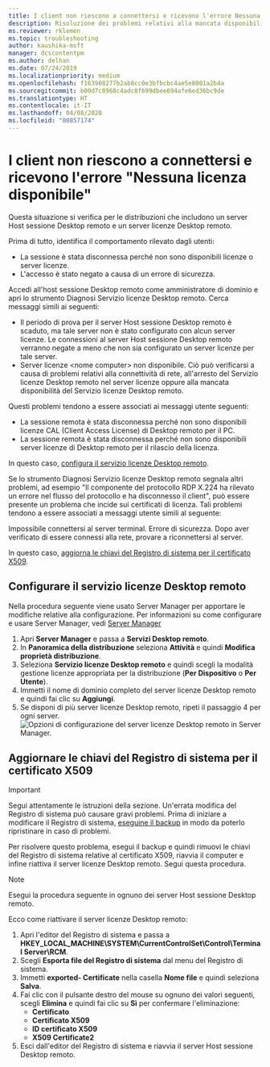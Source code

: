 ```yaml
---
title: I client non riescono a connettersi e ricevono l'errore Nessuna licenza disponibile
description: Risoluzione dei problemi relativi alla mancata disponibilità di licenze con una connessione Desktop remoto
ms.reviewer: rklemen
ms.topic: troubleshooting
author: kaushika-msft
manager: dcscontentpm
ms.author: delhan
ms.date: 07/24/2019
ms.localizationpriority: medium
ms.openlocfilehash: f163908277b2ab8cc0e3bfbcbc4ae5e8001a2b4a
ms.sourcegitcommit: b00d7c8968c4adc8f699dbee694afe6ed36bc9de
ms.translationtype: HT
ms.contentlocale: it-IT
ms.lasthandoff: 04/08/2020
ms.locfileid: "80857174"
---
```

# <a name="clients-cant-connect-and-see-no-licenses-available-error"></a>I client non riescono a connettersi e ricevono l'errore "Nessuna licenza disponibile"

Questa situazione si verifica per le distribuzioni che includono un server Host sessione Desktop remoto e un server licenze Desktop remoto.

Prima di tutto, identifica il comportamento rilevato dagli utenti:

- La sessione è stata disconnessa perché non sono disponibili licenze o server licenze.
- L'accesso è stato negato a causa di un errore di sicurezza.

Accedi all'host sessione Desktop remoto come amministratore di dominio e apri lo strumento Diagnosi Servizio licenze Desktop remoto. Cerca messaggi simili ai seguenti:

  - Il periodo di prova per il server Host sessione Desktop remoto è scaduto, ma tale server non è stato configurato con alcun server licenze. Le connessioni al server Host sessione Desktop remoto verranno negate a meno che non sia configurato un server licenze per tale server.
  - Server licenze \<nome computer\> non disponibile. Ciò può verificarsi a causa di problemi relativi alla connettività di rete, all'arresto del Servizio licenze Desktop remoto nel server licenze oppure alla mancata disponibilità del Servizio licenze Desktop remoto.

Questi problemi tendono a essere associati ai messaggi utente seguenti:

  - La sessione remota è stata disconnessa perché non sono disponibili licenze CAL (Client Access License) di Desktop remoto per il PC.
  - La sessione remota è stata disconnessa perché non sono disponibili server licenze di Desktop remoto per il rilascio della licenza.

In questo caso, [configura il servizio licenze Desktop remoto](#configure-the-rd-licensing-service).

Se lo strumento Diagnosi Servizio licenze Desktop remoto segnala altri problemi, ad esempio "Il componente del protocollo RDP X.224 ha rilevato un errore nel flusso del protocollo e ha disconnesso il client", può essere presente un problema che incide sui certificati di licenza. Tali problemi tendono a essere associati a messaggi utente simili al seguente:

Impossibile connettersi al server terminal. Errore di sicurezza. Dopo aver verificato di essere connessi alla rete, provare a riconnettersi al server.

In questo caso, [aggiorna le chiavi del Registro di sistema per il certificato X509](#refresh-the-x509-certificate-registry-keys).

## <a name="configure-the-rd-licensing-service"></a>Configurare il servizio licenze Desktop remoto

Nella procedura seguente viene usato Server Manager per apportare le modifiche relative alla configurazione. Per informazioni su come configurare e usare Server Manager, vedi [Server Manager](../../../administration/server-manager/server-manager.md)

1. Apri **Server Manager** e passa a **Servizi Desktop remoto**.
2. In **Panoramica della distribuzione** seleziona **Attività** e quindi **Modifica proprietà distribuzione**.
3. Seleziona **Servizio licenze Desktop remoto** e quindi scegli la modalità gestione licenze appropriata per la distribuzione (**Per Dispositivo** o **Per Utente**).
4. Immetti il nome di dominio completo del server licenze Desktop remoto e quindi fai clic su **Aggiungi**.
5. Se disponi di più server licenze Desktop remoto, ripeti il passaggio 4 per ogni server. 
    ![Opzioni di configurazione del server licenze Desktop remoto in Server Manager.](../media/troubleshoot-remote-desktop-connections/RDLicensing_Configure.png)

## <a name="refresh-the-x509-certificate-registry-keys"></a>Aggiornare le chiavi del Registro di sistema per il certificato X509

> [!IMPORTANT]  
> Segui attentamente le istruzioni della sezione. Un'errata modifica del Registro di sistema può causare gravi problemi. Prima di iniziare a modificare il Registro di sistema, [eseguine il backup](https://support.microsoft.com/help/322756) in modo da poterlo ripristinare in caso di problemi.

Per risolvere questo problema, esegui il backup e quindi rimuovi le chiavi del Registro di sistema relative al certificato X509, riavvia il computer e infine riattiva il server licenze Desktop remoto. Segui questa procedura.

> [!NOTE]
> Esegui la procedura seguente in ognuno dei server Host sessione Desktop remoto.

Ecco come riattivare il server licenze Desktop remoto:

1. Apri l'editor del Registro di sistema e passa a **HKEY\_LOCAL\_MACHINE\\SYSTEM\\CurrentControlSet\\Control\\Terminal Server\\RCM**.
2. Scegli **Esporta file del Registro di sistema** dal menu del Registro di sistema.
3. Immetti **exported- Certificate** nella casella **Nome file** e quindi seleziona **Salva**.
4. Fai clic con il pulsante destro del mouse su ognuno dei valori seguenti, scegli **Elimina** e quindi fai clic su **Sì** per confermare l'eliminazione:  
      - **Certificato**
      - **Certificato X509**
      - **ID certificato X509**
      - **X509 Certificate2**
5. Esci dall'editor del Registro di sistema e riavvia il server Host sessione Desktop remoto.